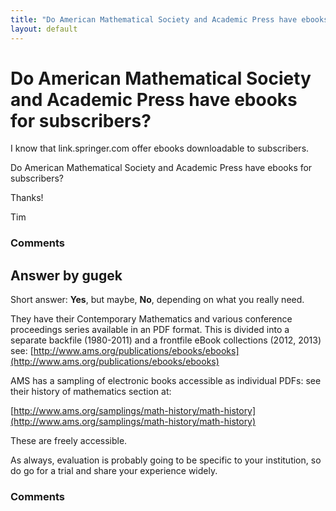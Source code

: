 ```yaml
---
title: "Do American Mathematical Society and Academic Press have ebooks for subscribers?"
layout: default
---
```

Do American Mathematical Society and Academic Press have ebooks for subscribers?
=====================
I know that link.springer.com offer ebooks downloadable to subscribers.

Do American Mathematical Society and Academic Press have ebooks for
subscribers?

Thanks!

Tim

### Comments ###


Answer by gugek
----------------
Short answer: **Yes**, but maybe, **No**, depending on what you really
need.

They have their Contemporary Mathematics and various conference
proceedings series available in an PDF format. This is divided into a
separate backfile (1980-2011) and a frontfile eBook collections (2012,
2013) see:
[http://www.ams.org/publications/ebooks/ebooks](http://www.ams.org/publications/ebooks/ebooks)

AMS has a sampling of electronic books accessible as individual PDFs:
see their history of mathematics section at:

[http://www.ams.org/samplings/math-history/math-history](http://www.ams.org/samplings/math-history/math-history)

These are freely accessible.

As always, evaluation is probably going to be specific to your
institution, so do go for a trial and share your experience widely.

### Comments ###

